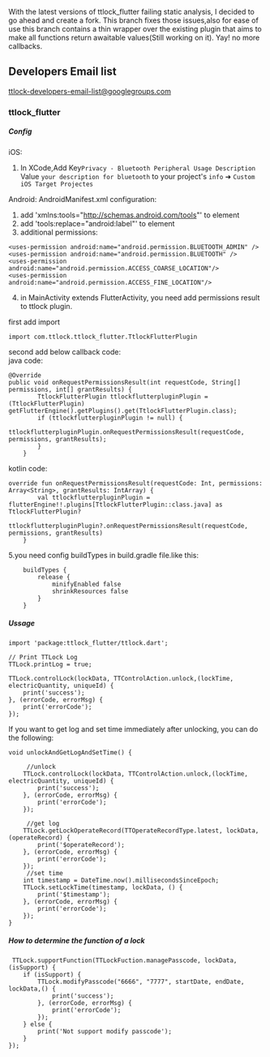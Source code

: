 With the latest versions of ttlock_flutter failing static analysis, I decided to go ahead and create a fork.
This branch fixes those issues,also for ease of use this branch contains a thin wrapper over the existing plugin
that aims to make all functions return awaitable values(Still working on it). Yay! no more callbacks.


## Developers Email list
ttlock-developers-email-list@googlegroups.com


### ttlock_flutter



##### Config

iOS: 
1. In XCode,Add Key`Privacy - Bluetooth Peripheral Usage Description` Value `your description for bluetooth` to your project's `info` ➜ `Custom iOS Target Projectes`

Android:
AndroidManifest.xml configuration:
1. add 'xmlns:tools="http://schemas.android.com/tools"' to <manifest> element
2. add 'tools:replace="android:label"' to <application> element
3. additional permissions:
```  
<uses-permission android:name="android.permission.BLUETOOTH_ADMIN" />
<uses-permission android:name="android.permission.BLUETOOTH" />
<uses-permission android:name="android.permission.ACCESS_COARSE_LOCATION"/>
<uses-permission android:name="android.permission.ACCESS_FINE_LOCATION"/>
```
4. in MainActivity extends FlutterActivity, you need add permissions result to ttlock plugin. 
       
first add import

```
import com.ttlock.ttlock_flutter.TtlockFlutterPlugin
```

second add below callback code:   
java code:

```
@Override
public void onRequestPermissionsResult(int requestCode, String[] permissions, int[] grantResults) {
        TtlockFlutterPlugin ttlockflutterpluginPlugin = (TtlockFlutterPlugin) getFlutterEngine().getPlugins().get(TtlockFlutterPlugin.class);
        if (ttlockflutterpluginPlugin != null) {
            ttlockflutterpluginPlugin.onRequestPermissionsResult(requestCode, permissions, grantResults);
        }
    }
```
kotlin code:
```
override fun onRequestPermissionsResult(requestCode: Int, permissions: Array<String>, grantResults: IntArray) {
        val ttlockflutterpluginPlugin = flutterEngine!!.plugins[TtlockFlutterPlugin::class.java] as TtlockFlutterPlugin?
        ttlockflutterpluginPlugin?.onRequestPermissionsResult(requestCode, permissions, grantResults)
    }
```

5.you need config buildTypes in build.gradle file.like this:

```
    buildTypes {
        release {
            minifyEnabled false
            shrinkResources false
        }
    }
```

##### Ussage
```
import 'package:ttlock_flutter/ttlock.dart';

// Print TTLock Log
TTLock.printLog = true;

TTLock.controlLock(lockData, TTControlAction.unlock,(lockTime, electricQuantity, uniqueId) {
    print('success');
}, (errorCode, errorMsg) {
    print('errorCode');      
});
```
If you want to get log and set time immediately after unlocking, you can do the following:

```
void unlockAndGetLogAndSetTime() {

     //unlock
    TTLock.controlLock(lockData, TTControlAction.unlock,(lockTime, electricQuantity, uniqueId) {
        print('success');
    }, (errorCode, errorMsg) {
        print('errorCode');      
    });
    
     //get log
    TTLock.getLockOperateRecord(TTOperateRecordType.latest, lockData,(operateRecord) {
        print('$operateRecord');
    }, (errorCode, errorMsg) {
        print('errorCode');
    });
     //set time
    int timestamp = DateTime.now().millisecondsSinceEpoch;
    TTLock.setLockTime(timestamp, lockData, () {
        print('$timestamp');
    }, (errorCode, errorMsg) {
        print('errorCode');
    });
}

```
##### How to determine the function of a lock
```
 TTLock.supportFunction(TTLockFuction.managePasscode, lockData,(isSupport) {
    if (isSupport) {
        TTLock.modifyPasscode("6666", "7777", startDate, endDate, lockData,() {
            print('success');
        }, (errorCode, errorMsg) {
            print('errorCode');
        });
    } else {
        print('Not support modify passcode');
    }
});
```




